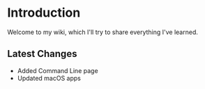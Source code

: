 # Introduction

Welcome to my wiki, which I'll try to share everything I've learned.

## Latest Changes
- Added Command Line page
- Updated macOS apps
